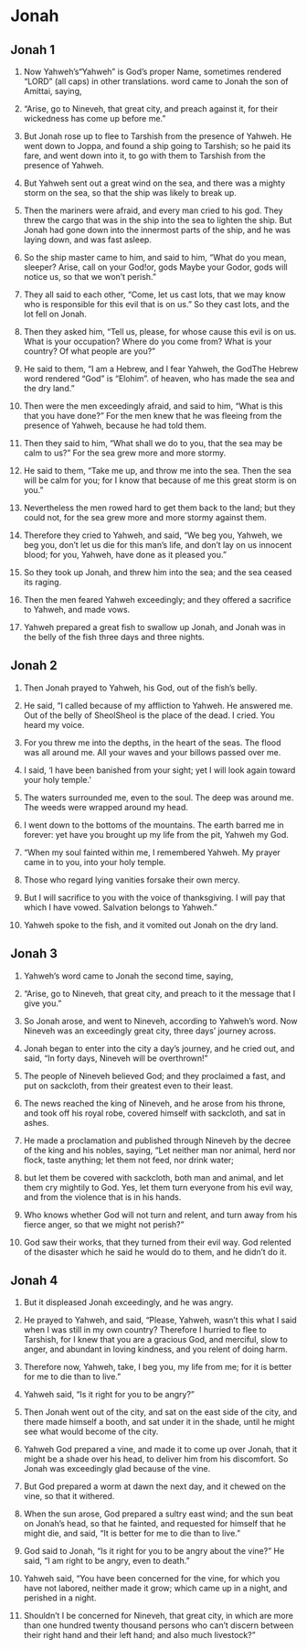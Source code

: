 # Jonah

## Jonah 1

1. Now Yahweh’s“Yahweh” is God’s proper Name, sometimes rendered “LORD” (all caps) in other translations. word came to Jonah the son of Amittai, saying,

2. “Arise, go to Nineveh, that great city, and preach against it, for their wickedness has come up before me.”  

3.   But Jonah rose up to flee to Tarshish from the presence of Yahweh. He went down to Joppa, and found a ship going to Tarshish; so he paid its fare, and went down into it, to go with them to Tarshish from the presence of Yahweh.

4. But Yahweh sent out a great wind on the sea, and there was a mighty storm on the sea, so that the ship was likely to break up.

5. Then the mariners were afraid, and every man cried to his god. They threw the cargo that was in the ship into the sea to lighten the ship. But Jonah had gone down into the innermost parts of the ship, and he was laying down, and was fast asleep.

6. So the ship master came to him, and said to him, “What do you mean, sleeper? Arise, call on your God!or, gods Maybe your Godor, gods will notice us, so that we won’t perish.”  

7.   They all said to each other, “Come, let us cast lots, that we may know who is responsible for this evil that is on us.” So they cast lots, and the lot fell on Jonah.

8. Then they asked him, “Tell us, please, for whose cause this evil is on us. What is your occupation? Where do you come from? What is your country? Of what people are you?”  

9.   He said to them, “I am a Hebrew, and I fear Yahweh, the GodThe Hebrew word rendered “God” is “Elohim”. of heaven, who has made the sea and the dry land.”  

10.   Then were the men exceedingly afraid, and said to him, “What is this that you have done?” For the men knew that he was fleeing from the presence of Yahweh, because he had told them.

11. Then they said to him, “What shall we do to you, that the sea may be calm to us?” For the sea grew more and more stormy.

12. He said to them, “Take me up, and throw me into the sea. Then the sea will be calm for you; for I know that because of me this great storm is on you.”  

13.   Nevertheless the men rowed hard to get them back to the land; but they could not, for the sea grew more and more stormy against them.

14. Therefore they cried to Yahweh, and said, “We beg you, Yahweh, we beg you, don’t let us die for this man’s life, and don’t lay on us innocent blood; for you, Yahweh, have done as it pleased you.”

15. So they took up Jonah, and threw him into the sea; and the sea ceased its raging.

16. Then the men feared Yahweh exceedingly; and they offered a sacrifice to Yahweh, and made vows.  

17.   Yahweh prepared a great fish to swallow up Jonah, and Jonah was in the belly of the fish three days and three nights.   

## Jonah 2

1. Then Jonah prayed to Yahweh, his God, out of the fish’s belly.

2. He said,  “I called because of my affliction to Yahweh. He answered me. Out of the belly of SheolSheol is the place of the dead. I cried. You heard my voice. 

3. For you threw me into the depths, in the heart of the seas. The flood was all around me. All your waves and your billows passed over me. 

4. I said, ‘I have been banished from your sight; yet I will look again toward your holy temple.’ 

5. The waters surrounded me, even to the soul. The deep was around me. The weeds were wrapped around my head. 

6. I went down to the bottoms of the mountains. The earth barred me in forever: yet have you brought up my life from the pit, Yahweh my God.   

7. “When my soul fainted within me, I remembered Yahweh. My prayer came in to you, into your holy temple. 

8. Those who regard lying vanities forsake their own mercy. 

9. But I will sacrifice to you with the voice of thanksgiving. I will pay that which I have vowed. Salvation belongs to Yahweh.”   

10.   Yahweh spoke to the fish, and it vomited out Jonah on the dry land.   

## Jonah 3

1. Yahweh’s word came to Jonah the second time, saying,

2. “Arise, go to Nineveh, that great city, and preach to it the message that I give you.”  

3.   So Jonah arose, and went to Nineveh, according to Yahweh’s word. Now Nineveh was an exceedingly great city, three days’ journey across.

4. Jonah began to enter into the city a day’s journey, and he cried out, and said, “In forty days, Nineveh will be overthrown!”  

5.   The people of Nineveh believed God; and they proclaimed a fast, and put on sackcloth, from their greatest even to their least.

6. The news reached the king of Nineveh, and he arose from his throne, and took off his royal robe, covered himself with sackcloth, and sat in ashes.

7. He made a proclamation and published through Nineveh by the decree of the king and his nobles, saying, “Let neither man nor animal, herd nor flock, taste anything; let them not feed, nor drink water;

8. but let them be covered with sackcloth, both man and animal, and let them cry mightily to God. Yes, let them turn everyone from his evil way, and from the violence that is in his hands.

9. Who knows whether God will not turn and relent, and turn away from his fierce anger, so that we might not perish?”  

10.   God saw their works, that they turned from their evil way. God relented of the disaster which he said he would do to them, and he didn’t do it.   

## Jonah 4

1. But it displeased Jonah exceedingly, and he was angry.

2. He prayed to Yahweh, and said, “Please, Yahweh, wasn’t this what I said when I was still in my own country? Therefore I hurried to flee to Tarshish, for I knew that you are a gracious God, and merciful, slow to anger, and abundant in loving kindness, and you relent of doing harm.

3. Therefore now, Yahweh, take, I beg you, my life from me; for it is better for me to die than to live.”  

4.   Yahweh said, “Is it right for you to be angry?”  

5.   Then Jonah went out of the city, and sat on the east side of the city, and there made himself a booth, and sat under it in the shade, until he might see what would become of the city.

6. Yahweh God prepared a vine, and made it to come up over Jonah, that it might be a shade over his head, to deliver him from his discomfort. So Jonah was exceedingly glad because of the vine.

7. But God prepared a worm at dawn the next day, and it chewed on the vine, so that it withered.

8. When the sun arose, God prepared a sultry east wind; and the sun beat on Jonah’s head, so that he fainted, and requested for himself that he might die, and said, “It is better for me to die than to live.”  

9.   God said to Jonah, “Is it right for you to be angry about the vine?”   He said, “I am right to be angry, even to death.”  

10.   Yahweh said, “You have been concerned for the vine, for which you have not labored, neither made it grow; which came up in a night, and perished in a night.

11. Shouldn’t I be concerned for Nineveh, that great city, in which are more than one hundred twenty thousand persons who can’t discern between their right hand and their left hand; and also much livestock?”    
